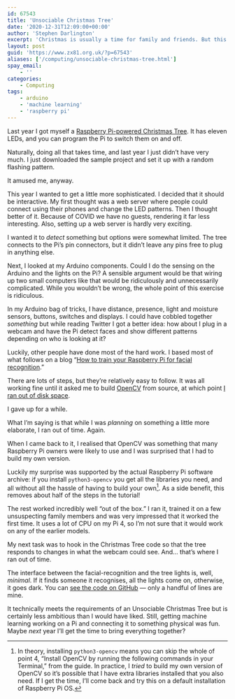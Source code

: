 ```yaml
---
id: 67543
title: 'Unsociable Christmas Tree'
date: '2020-12-31T12:09:00+00:00'
author: 'Stephen Darlington'
excerpt: 'Christmas is usually a time for family and friends. But this tree only lights up when it sees someone it recognises.'
layout: post
guid: 'https://www.zx81.org.uk/?p=67543'
aliases: ['/computing/unsociable-christmas-tree.html']
spay_email:
    - ''
categories:
    - Computing
tags:
    - arduino
    - 'machine learning'
    - 'raspberry pi'
---
```


Last year I got myself a [Raspberry Pi-powered Christmas Tree](https://github.com/modmypi/Programmable-Xmas-Tree/). It has eleven LEDs, and you can program the Pi to switch them on and off.

Naturally, doing all that takes time, and last year I just didn’t have very much. I just downloaded the sample project and set it up with a random flashing pattern.

It amused me, anyway.

This year I wanted to get a little more sophisticated. I decided that it should be interactive. My first thought was a web server where people could connect using their phones and change the LED patterns. Then I thought better of it. Because of COVID we have no guests, rendering it far less interesting. Also, setting up a web server is hardly very exciting.

I wanted it to *detect* something but options were somewhat limited. The tree connects to the Pi’s pin connectors, but it didn’t leave any pins free to plug in anything else.

Next, I looked at my Arduino components. Could I do the sensing on the Arduino and the lights on the Pi? A sensible argument would be that wiring up two small computers like that would be ridiculously and unnecessarily complicated. While you wouldn’t be wrong, the whole point of this exercise is ridiculous.

In my Arduino bag of tricks, I have distance, presence, light and moisture sensors, buttons, switches and displays. I could have cobbled together *something* but while reading Twitter I got a better idea: how about I plug in a webcam and have the Pi detect faces and show different patterns depending on who is looking at it?

Luckily, other people have done most of the hard work. I based most of what follows on a blog “[How to train your Raspberry Pi for facial recognition](https://www.tomshardware.com/uk/how-to/raspberry-pi-facial-recognition).”

There are lots of steps, but they’re relatively easy to follow. It was all working fine until it asked me to build [OpenCV](https://opencv.org) from source, at which point [I ran out of disk space](https://twitter.com/sdarlington/status/1335295727036149760?s=21).

I gave up for a while.

What I’m saying is that while I was *planning* on something a little more elaborate, I ran out of time. Again.

When I came back to it, I realised that OpenCV was something that many Raspberry Pi owners were likely to use and I was surprised that I had to build my own version.

Luckily my surprise was supported by the actual Raspberry Pi software archive: if you install `python3-opencv` you get all the libraries you need, and all without all the hassle of having to build your own[^1]. As a side benefit, this removes about half of the steps in the tutorial!

The rest worked incredibly well “out of the box.” I ran it, trained it on a few unsuspecting family members and was very impressed that it worked the first time. It uses a lot of CPU on my Pi 4, so I’m not sure that it would work on any of the earlier models.

My next task was to hook in the Christmas Tree code so that the tree responds to changes in what the webcam could see. And… that’s where I ran out of time.

The interface between the facial-recognition and the tree lights is, well, *minimal*. If it finds someone it recognises, all the lights come on, otherwise, it goes dark. You can [see the code on GitHub](https://github.com/sdarlington/facial_recognition/blob/christmas-tree/facial_req.py) — only a handful of lines are mine.

It technically meets the requirements of an Unsociable Christmas Tree but is certainly less ambitious than I would have liked. Still, getting machine learning working on a Pi and connecting it to something physical was fun. Maybe *next* year I’ll get the time to bring everything together?

[^1]: In theory, installing `python3-opencv` means you can skip the whole of point 4, “Install OpenCV by running the following commands in your Terminal,” from the guide. In practice, I *tried* to build my own version of OpenCV so it’s possible that I have extra libraries installed that you also need. If I get the time, I’ll come back and try this on a default installation of Raspberry Pi OS.
